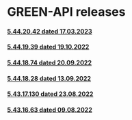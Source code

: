 # GREEN-API releases
 #### [5.44.20.42 dated 17.03.2023](5.44.20.42.md)
#### [5.44.19.39 dated 19.10.2022](5.44.19.39.md)
#### [5.44.18.74 dated 20.09.2022](5.44.18.74.md)
#### [5.44.18.28 dated 13.09.2022](5.44.18.28.md)
#### [5.43.17.130 dated 23.08.2022](5.43.17.130.md)
#### [5.43.16.63 dated 09.08.2022](5.43.16.63.md)
